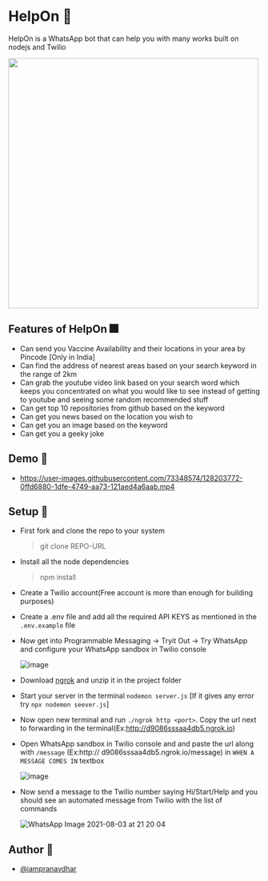 # HelpOn 🤖

HelpOn is a WhatsApp bot that can help you with many works  built on nodejs and Twilio

<img src="https://user-images.githubusercontent.com/73348574/128055920-ef73966a-dd4f-4b18-853f-8616c2026774.png" width="500" height="500"/>


## Features of HelpOn 🎆

- Can send you Vaccine Availability and their locations in your area by Pincode [Only in India]
- Can find the address of nearest areas based on your search keyword in the range of 2km
- Can grab the youtube video link based on your search word which keeps you concentrated on what you would like to see instead of getting to youtube and seeing some random recommended stuff
- Can get top 10 repositories from github based on the keyword
- Can get you news based on the location you wish to
- Can get you an image based on the keyword
- Can get you a geeky joke 

## Demo 🍿

- https://user-images.githubusercontent.com/73348574/128203772-0ffd6880-1dfe-4749-aa73-121aed4a6aab.mp4

## Setup 🍧

- First fork and clone the repo to your system
    > git clone REPO-URL

- Install all the node dependencies
    > npm install

- Create a Twilio account(Free account is more than enough for building purposes)

- Create a .env file and add all the required API KEYS as mentioned in the `.env.example` file

- Now get into Programmable Messaging -> Tryit Out -> Try WhatsApp and configure your WhatsApp sandbox in Twilio console

    ![image](https://user-images.githubusercontent.com/73348574/128043675-f7421cb2-5e13-4da4-9b42-647d9f0a2922.png)

- Download [ngrok](https://dashboard.ngrok.com/get-started/setup) and unzip it in the project folder

- Start your server in the terminal `nodemon server.js` [If it gives any error try `npx nodemon seever.js`]

- Now open new terminal and run `./ngrok http <port>`. Copy the url next to forwarding in the terminal(Ex:http://d9086sssaa4db5.ngrok.io)

- Open WhatsApp sandbox in Twilio console and and paste the url along with `/message` (Ex:http://
d9086sssaa4db5.ngrok.io/message) in `WHEN A MESSAGE COMES IN` textbox

    ![image](https://user-images.githubusercontent.com/73348574/128043257-d57af8b1-d4be-4642-9229-562c6e892973.png)

- Now send a message to the Twilio number saying Hi/Start/Help and you should see an automated message from Twilio with the list of commands


    ![WhatsApp Image 2021-08-03 at 21 20 04](https://user-images.githubusercontent.com/73348574/128046493-eb0866bf-18e5-48fa-9142-11c914d71667.jpeg)

## Author 📝

- [@iampranavdhar](https://github.com/iampranavdhar)